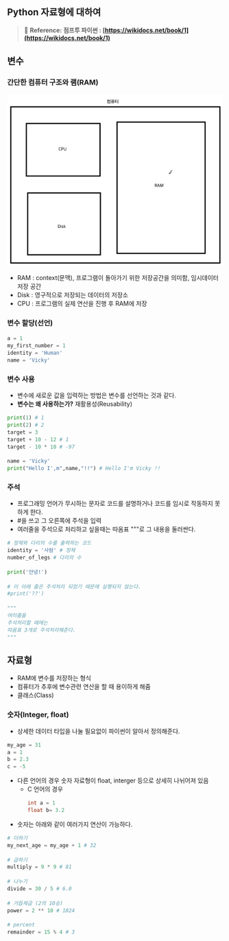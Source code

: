 ﻿## Python 자료형에 대하여

> 💫 **Reference: 점프투 파이썬 : [https://wikidocs.net/book/1](https://wikidocs.net/book/1)**

## 변수

### 간단한 컴퓨터 구조와 램(RAM)

![Alt text](../img/221127-2.png)

- RAM : context(문맥), 프로그램이 돌아가기 위한 저장공간을 의미함, 임시데이터 저장 공간
- Disk : 영구적으로 저장되는 데이터의 저장소
- CPU : 프로그램의 실제 연산을 진행 후 RAM에 저장

### 변수 할당(선언)

```python
a = 1
my_first_number = 1
identity = 'Human'
name = 'Vicky'
```

### 변수 사용

- 변수에 새로운 값을 입력하는 방법은 변수를 선언하는 것과 같다.
- **변수는 왜 사용하는가?** 재활용성(Reusability)

```python
print(1) # 1
print(2) # 2
target = 3
target + 10 - 12 # 1
target - 10 * 10 # -97

name = 'Vicky'
print("Hello I',m",name,"!!") # Hello I'm Vicky !!
```

### 주석

- 프로그래밍 언어가 무시하는 문자로 코드를 설명하거나 코드를 임시로 작동하지 못하게 한다.
- #을 쓰고 그 오른쪽에 주석을 입력
- 여러줄을 주석으로 처리하고 싶을때는 따옴표 """로 그 내용을 둘러싼다.

```python
# 정체와 다리의 수를 출력하는 코드
identity = '사람' # 정체
number_of_legs # 다리의 수

print('안녕!')

# 이 아래 줄은 주석처리 되었기 때문에 실행되지 않는다.
#print('??')

"""
여러줄을
주석처리할 때에는
따옴표 3개로 주석처리해준다.
"""
```

## 자료형

- RAM에 변수를 저장하는 형식
- 컴퓨터가 추후에 변수관련 연산을 할 때 용이하게 해줌
- 클래스(Class)

### 숫자(Integer, float)

- 상세한 데이터 타입을 나눌 필요없이 파이썬이 알아서 정의해준다.

```python
my_age = 31
a = 1
b = 2.3
c = -5
```

- 다른 언어의 경우 숫자 자료형이 float, interger 등으로 상세히 나뉘어져 있음
  - C 언어의 경우
    ```c
    int a = 1
    float b= 3.2
    ```
- 숫자는 아래와 같이 여러가지 연산이 가능하다.

```python
# 더하기
my_next_age = my_age + 1 # 32

# 곱하기
multiply = 9 * 9 # 81

# 나누기
divide = 30 / 5 # 6.0

# 거듭제곱 (2의 10승)
power = 2 ** 10 # 1024

# percent
remainder = 15 % 4 # 3
```

